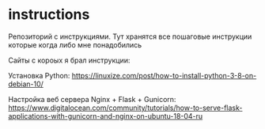 # instructions
Репозиторий c инструкциями.
Тут хранятся все пошаговые инструкции которые когда либо мне понадобились

Сайты с короых я брал инструкции:

Установка Python: https://linuxize.com/post/how-to-install-python-3-8-on-debian-10/

Настройка веб сервера Nginx + Flask + Gunicorn: https://www.digitalocean.com/community/tutorials/how-to-serve-flask-applications-with-gunicorn-and-nginx-on-ubuntu-18-04-ru
